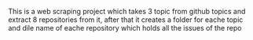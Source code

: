 This is a web scraping project which takes 3 topic from github topics and extract 8 repositories from it, after that it creates a folder for eache topic and dile name of eache repository which holds all the issues of the repo